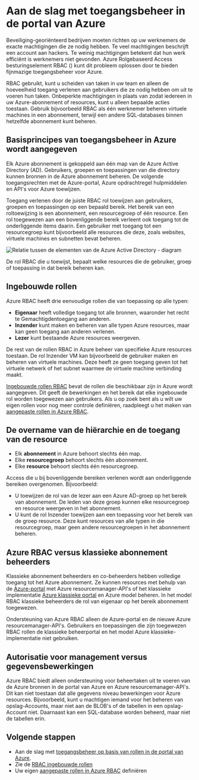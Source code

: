 <properties
    pageTitle="Rolgebaseerd toegangsbeheer | Microsoft Azure"
    description="In access management aan de slag met Azure Rolgebaseerd toegangsbeheer, in de Portal Azure. Gebruik roltoewijzingen machtigingen in uw adreslijst toewijzen."
    services="active-directory"
    documentationCenter=""
    authors="kgremban"
    manager="femila"
    editor=""/>

<tags
    ms.service="active-directory"
    ms.devlang="na"
    ms.topic="article"
    ms.tgt_pltfrm="na"
    ms.workload="identity"
    ms.date="08/03/2016"
    ms.author="kgremban"/>

# <a name="get-started-with-access-management-in-the-azure-portal"></a>Aan de slag met toegangsbeheer in de portal van Azure

Beveiliging-georiënteerd bedrijven moeten richten op uw werknemers de exacte machtigingen die ze nodig hebben. Te veel machtigingen beschrijft een account aan hackers. Te weinig machtigingen betekent dat hun werk efficiënt is werknemers niet gevonden. Azure Rolgebaseerd Access besturingselement RBAC () kunt dit probleem oplossen door te bieden fijnmazige toegangsbeheer voor Azure.

RBAC gebruikt, kunt u scheiden van taken in uw team en alleen de hoeveelheid toegang verlenen aan gebruikers die ze nodig hebben om uit te voeren hun taken. Onbeperkte machtigingen in plaats van zodat iedereen in uw Azure-abonnement of resources, kunt u alleen bepaalde acties toestaan. Gebruik bijvoorbeeld RBAC als één werknemer beheren virtuele machines in een abonnement, terwijl een andere SQL-databases binnen hetzelfde abonnement kunt beheren.

## <a name="basics-of-access-management-in-azure"></a>Basisprincipes van toegangsbeheer in Azure wordt aangegeven
Elk Azure abonnement is gekoppeld aan één map van de Azure Active Directory (AD). Gebruikers, groepen en toepassingen van die directory kunnen bronnen in de Azure abonnement beheren. De volgende toegangsrechten met de Azure-portal, Azure opdrachtregel hulpmiddelen en API's voor Azure toewijzen.

Toegang verlenen door de juiste RBAC rol toewijzen aan gebruikers, groepen en toepassingen op een bepaald bereik. Het bereik van een roltoewijzing is een abonnement, een resourcegroep of één resource. Een rol toegewezen aan een bovenliggende bereik verleent ook toegang tot de onderliggende items daarin. Een gebruiker met toegang tot een resourcegroep kunt bijvoorbeeld alle resources die deze, zoals websites, virtuele machines en subnetten bevat beheren.

![Relatie tussen de elementen van de Azure Active Directory - diagram](./media/role-based-access-control-what-is/rbac_aad.png)

De rol RBAC die u toewijst, bepaalt welke resources die de gebruiker, groep of toepassing in dat bereik beheren kan.

## <a name="built-in-roles"></a>Ingebouwde rollen
Azure RBAC heeft drie eenvoudige rollen die van toepassing op alle typen:

- **Eigenaar** heeft volledige toegang tot alle bronnen, waaronder het recht te Gemachtigdentoegang aan anderen.
- **Inzender** kunt maken en beheren van alle typen Azure resources, maar kan geen toegang aan anderen verlenen.
- **Lezer** kunt bestaande Azure resources weergeven.

De rest van de rollen RBAC in Azure beheer van specifieke Azure resources toestaan. De rol Inzender VM kan bijvoorbeeld de gebruiker maken en beheren van virtuele machines. Deze heeft ze geen toegang geven tot het virtuele netwerk of het subnet waarmee de virtuele machine verbinding maakt.

[Ingebouwde rollen RBAC](role-based-access-built-in-roles.md) bevat de rollen die beschikbaar zijn in Azure wordt aangegeven. Dit geeft de bewerkingen en het bereik dat elke ingebouwde rol worden toegewezen aan gebruikers. Als u op zoek bent als u wilt uw eigen rollen voor nog meer controle definiëren, raadpleegt u het maken van [aangepaste rollen in Azure RBAC](role-based-access-control-custom-roles.md).

## <a name="resource-hierarchy-and-access-inheritance"></a>De overname van de hiërarchie en de toegang van de resource
- Elk **abonnement** in Azure behoort slechts één map.
- Elke **resourcegroep** behoort slechts één abonnement.
- Elke **resource** behoort slechts één resourcegroep.

Access die u bij bovenliggende bereiken verlenen wordt aan onderliggende bereiken overgenomen. Bijvoorbeeld:

- U toewijzen de rol van de lezer aan een Azure AD-groep op het bereik van abonnement. De leden van deze groep kunnen elke resourcegroep en resource weergeven in het abonnement.
- U kunt de rol Inzender toewijzen aan een toepassing voor het bereik van de groep resource. Deze kunt resources van alle typen in die resourcegroep, maar geen andere resourcegroepen in het abonnement beheren.

## <a name="azure-rbac-vs-classic-subscription-administrators"></a>Azure RBAC versus klassieke abonnement beheerders
Klassieke abonnement beheerders en co-beheerders hebben volledige toegang tot het Azure abonnement. Ze kunnen resources met behulp van de [Azure-portal](https://portal.azure.com) met Azure resourcemanager-API's of het klassieke implementatie [Azure klassieke portal](https://manage.windowsazure.com) en Azure model beheren. In het model RBAC klassieke beheerders de rol van eigenaar op het bereik abonnement toegewezen.

Ondersteuning van Azure RBAC alleen de Azure-portal en de nieuwe Azure resourcemanager-API's. Gebruikers en toepassingen die zijn toegewezen RBAC rollen de klassieke beheerportal en het model Azure klassieke-implementatie niet gebruiken.

## <a name="authorization-for-management-vs-data-operations"></a>Autorisatie voor management versus gegevensbewerkingen
Azure RBAC biedt alleen ondersteuning voor beheertaken uit te voeren van de Azure bronnen in de portal van Azure en Azure resourcemanager-API's. Dit kan niet toestaan dat alle gegevens niveau bewerkingen voor Azure resources. Bijvoorbeeld, kunt u machtigen iemand voor het beheren van opslag-Accounts, maar niet aan de BLOB's of de tabellen in een opslag-Account niet. Daarnaast kan een SQL-database worden beheerd, maar niet de tabellen erin.

## <a name="next-steps"></a>Volgende stappen
- Aan de slag met [toegangsbeheer op basis van rollen in de portal van Azure](role-based-access-control-configure.md).
- Zie de [RBAC ingebouwde rollen](role-based-access-built-in-roles.md)
- Uw eigen [aangepaste rollen in Azure RBAC](role-based-access-control-custom-roles.md) definiëren
